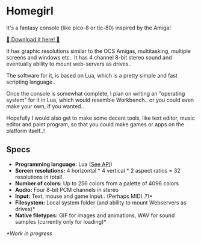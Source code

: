 Homegirl
========
It's a fantasy console (like pico-8 or tic-80) inspired by the Amiga!

[💾 Download it here! 💾](https://github.com/poeticAndroid/homegirl/releases)

It has graphic resolutions similar to the OCS Amigas, multitasking, multiple screens and windows etc.. It has 4 channel 8-bit stereo sound and eventually ability to mount web-servers as drives..

The software for it, is based on Lua, which is a pretty simple and fast scripting language..

Once the console is somewhat complete, I plan on writing an "operating system" for it in Lua, which would resemble Workbench.. or you could even make your own, if you wanted..

Hopefully I would also get to make some decent tools, like text editor, music editor and paint program, so that you could make games or apps on the platform itself..!

Specs
-----
 - **Programming language:** Lua ([See API](./api.md))
 - **Screen resolutions:** 4 horizontal * 4 vertical * 2 aspect ratios = 32 resolutions in total!
 - **Number of colors:** Up to 256 colors from a palette of 4096 colors
 - **Audio:** Four 8-bit PCM channels in stereo
 - **Input:** Text, mouse and game input.. (Perhaps MIDI..?)*
 - **Filesystem:** Local system folder (and ability to mount Webservers as drives)*
 - **Native filetypes:** GIF for images and animations, WAV for sound samples (currently only for loading)*

_*Work in progress_